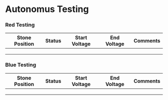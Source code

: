 # Autonomus Testing

### Red Testing

| Stone Position  | Status | Start Voltage  | End Voltage  | Comments  |
|---|---|---|---|---|
|   |   |   |   |   |
|   |   |   |   |   |
|   |   |   |   |   |

### Blue Testing

| Stone Position  | Status | Start Voltage  | End Voltage  | Comments  |
|---|---|---|---|---|
|   |   |   |   |   |
|   |   |   |   |   |
|   |   |   |   |   |